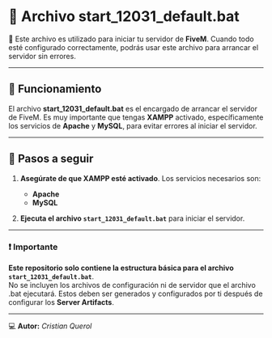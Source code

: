 # 📂 **Archivo start_12031_default.bat**

🔧 Este archivo es utilizado para iniciar tu servidor de **FiveM**. Cuando todo esté configurado correctamente, podrás usar este archivo para arrancar el servidor sin errores.

---

## 📜 **Funcionamiento**  
El archivo **start_12031_default.bat** es el encargado de arrancar el servidor de FiveM. Es muy importante que tengas **XAMPP** activado, específicamente los servicios de **Apache** y **MySQL**, para evitar errores al iniciar el servidor.

---

## 🚀 **Pasos a seguir**  

1. **Asegúrate de que XAMPP esté activado**. Los servicios necesarios son:
   - **Apache**  
   - **MySQL**

2. **Ejecuta el archivo `start_12031_default.bat`** para iniciar el servidor.

---

### ❗ **Importante**  
**Este repositorio solo contiene la estructura básica para el archivo `start_12031_default.bat`**.  
No se incluyen los archivos de configuración ni de servidor que el archivo .bat ejecutará. Estos deben ser generados y configurados por ti después de configurar los **Server Artifacts**.

---

💻 **Autor:** *Cristian Querol*  


